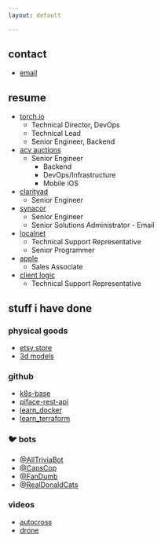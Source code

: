 ```yaml
---
layout: default

---
```

## contact

* [email](mailto:natefanaro@gmail.com)

## resume

* [torch.io](https://torch.io "torch.io")
  * Technical Director, DevOps
  * Technical Lead
  * Senior Engineer, Backend
* [acv auctions](https://acvauctions.com)
  * Senior Engineer
    * Backend
    * DevOps/Infrastructure
    * Mobile iOS
* [clarityad](https://clarityad.com)
  * Senior Engineer
* [synacor](https://synacor.com)
  * Senior Engineer
  * Senior Solutions Administrator - Email
* [localnet](https://localnet.com)
  * Technical Support Representative
  * Senior Programmer
* [apple](https://apple.com)
  * Sales Associate
* [client logic](#)
  * Technical Support Representative

## stuff i have done

### physical goods

* [etsy store](designbyfanaro.etsy.com "Etsy Store")
* [3d models](https://cults3d.com/en/users/GOODWITH/creations "3D Models")

### github

* [k8s-base](https://github.com/natefanaro/k8s-base)
* [piface-rest-api](https://github.com/natefanaro/piface-rest-api)
* [learn_docker](https://github.com/natefanaro/learn_docker)
* [learn_terraform](https://github.com/natefanaro/learn_terraform)

### 🐦 bots

* [@AllTriviaBot](http://twitter.com/AllTriviaBot)
* [@CapsCop](http://twitter.com/capscop)
* [@FanDumb](http://twitter.com/fandumb)
* [@RealDonaldCats](http://twitter.com/RealDonaldCats)

### videos

* [autocross](https://www.youtube.com/playlist?list=PL2OTHR3QXwiSdlCkmHFiaGv6ATAGjr-iG)
* [drone](https://www.youtube.com/playlist?list=PL2OTHR3QXwiS8WsNbUneNWnB2See0nAa6)